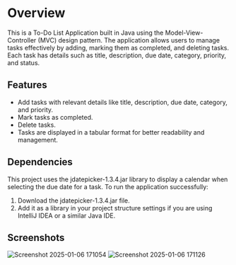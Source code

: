# Overview
This is a To-Do List Application built in Java using the Model-View-Controller (MVC) design pattern. The application allows users to manage tasks effectively by adding, marking them as completed, and deleting tasks. Each task has details such as title, description, due date, category, priority, and status.

## Features
- Add tasks with relevant details like title, description, due date, category, and priority.
- Mark tasks as completed.
- Delete tasks.
- Tasks are displayed in a tabular format for better readability and management.

## Dependencies
This project uses the jdatepicker-1.3.4.jar library to display a calendar when selecting the due date for a task. To run the application successfully:
1. Download the jdatepicker-1.3.4.jar file.
2. Add it as a library in your project structure settings if you are using IntelliJ IDEA or a similar Java IDE.

## Screenshots

![Screenshot 2025-01-06 171054](https://github.com/user-attachments/assets/5c490ccf-d766-40de-9995-b33aae3f445a)
![Screenshot 2025-01-06 171126](https://github.com/user-attachments/assets/33838337-b003-4018-952b-3bb3e58a14c5)
